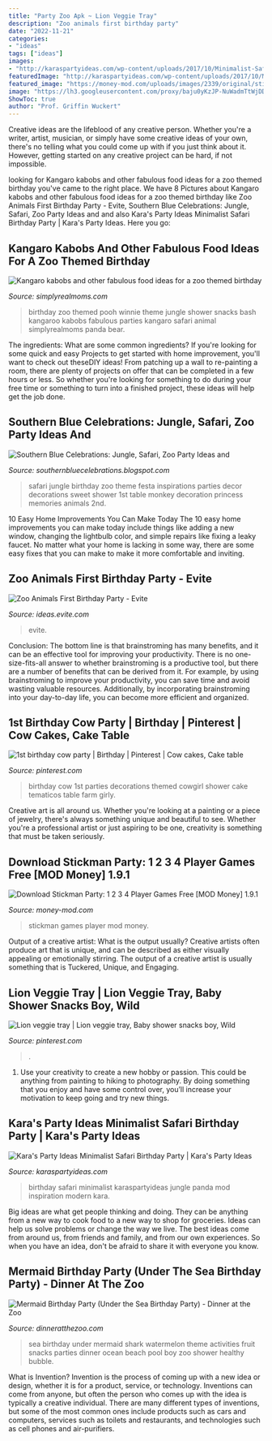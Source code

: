 ```yaml
---
title: "Party Zoo Apk ~ Lion Veggie Tray"
description: "Zoo animals first birthday party"
date: "2022-11-21"
categories:
- "ideas"
tags: ["ideas"]
images:
- "http://karaspartyideas.com/wp-content/uploads/2017/10/Minimalist-Safari-Birthday-Party-via-Karas-Party-Ideas-KarasPartyIdeas.com2_.jpg"
featuredImage: "http://karaspartyideas.com/wp-content/uploads/2017/10/Minimalist-Safari-Birthday-Party-via-Karas-Party-Ideas-KarasPartyIdeas.com2_.jpg"
featured_image: "https://money-mod.com/uploads/images/2339/original/stickman-party-1-2-3-4-player-games-free-1.jpg"
image: "https://lh3.googleusercontent.com/proxy/baju0yKzJP-NuWadmTtWjDDXPaoVZ5NGr2K0X3M-E1EMi0MR0RnMJwKeC6BxYXzh4Mdljikzd6VONTIgC2e5BKPy0pA5yOgiDWVN1CJZwD9hWQEwdtiw-f_cJkxzceTlC2UM4rmiIks=s0-d"
ShowToc: true
author: "Prof. Griffin Wuckert"
---
```



Creative ideas are the lifeblood of any creative person. Whether you're a writer, artist, musician, or simply have some creative ideas of your own, there's no telling what you could come up with if you just think about it. However, getting started on any creative project can be hard, if not impossible.

	

		
looking for Kangaro kabobs and other fabulous food ideas for a zoo themed birthday you've came to the right place. We have 8 Pictures about Kangaro kabobs and other fabulous food ideas for a zoo themed birthday like Zoo Animals First Birthday Party - Evite, Southern Blue Celebrations: Jungle, Safari, Zoo Party Ideas and and also Kara&#039;s Party Ideas Minimalist Safari Birthday Party | Kara&#039;s Party Ideas. Here you go:
		
    
## Kangaro Kabobs And Other Fabulous Food Ideas For A Zoo Themed Birthday

<img loading=lazy src="http://www.simplyrealmoms.com/wp-content/uploads/2012/11/IMG_4455.jpg" onerror="this.onerror=null;this.src='https://tse4.mm.bing.net/th?id=OIP.mMxaGi7QFe8KtJB2RKJc3QHaLH&amp;pid=15.1';" alt="Kangaro kabobs and other fabulous food ideas for a zoo themed birthday">

_Source: simplyrealmoms.com_

>birthday zoo themed pooh winnie theme jungle shower snacks bash kangaroo kabobs fabulous parties kangaro safari animal simplyrealmoms panda bear. 

	

The ingredients: What are some common ingredients?
If you're looking for some quick and easy Projects to get started with home improvement, you'll want to check out theseDIY ideas! From patching up a wall to re-painting a room, there are plenty of projects on offer that can be completed in a few hours or less. So whether you're looking for something to do during your free time or something to turn into a finished project, these ideas will help get the job done.

    
## Southern Blue Celebrations: Jungle, Safari, Zoo Party Ideas And

<img loading=lazy src="https://lh3.googleusercontent.com/proxy/baju0yKzJP-NuWadmTtWjDDXPaoVZ5NGr2K0X3M-E1EMi0MR0RnMJwKeC6BxYXzh4Mdljikzd6VONTIgC2e5BKPy0pA5yOgiDWVN1CJZwD9hWQEwdtiw-f_cJkxzceTlC2UM4rmiIks=s0-d" onerror="this.onerror=null;this.src='https://tse1.mm.bing.net/th?id=OIP.2NLC6a6IT2koZ4F7QTHcQQHaLH&amp;pid=15.1';" alt="Southern Blue Celebrations: Jungle, Safari, Zoo Party Ideas and">

_Source: southernbluecelebrations.blogspot.com_

>safari jungle birthday zoo theme festa inspirations parties decor decorations sweet shower 1st table monkey decoration princess memories animals 2nd. 

	

10 Easy Home Improvements You Can Make Today
The 10 easy home improvements you can make today include things like adding a new window, changing the lightbulb color, and simple repairs like fixing a leaky faucet. No matter what your home is lacking in some way, there are some easy fixes that you can make to make it more comfortable and inviting.

    
## Zoo Animals First Birthday Party - Evite

<img loading=lazy src="https://ideas.evite.com/media/zoo-animals-birthday_warren_party-favors_es_595.jpg" onerror="this.onerror=null;this.src='https://tse2.mm.bing.net/th?id=OIP.QnqucGLllIsH7Yt0EWuaGgHaLM&amp;pid=15.1';" alt="Zoo Animals First Birthday Party - Evite">

_Source: ideas.evite.com_

>evite. 

	

Conclusion: The bottom line is that brainstroming has many benefits, and it can be an effective tool for improving your productivity.
There is no one-size-fits-all answer to whether brainstroming is a productive tool, but there are a number of benefits that can be derived from it. For example, by using brainstroming to improve your productivity, you can save time and avoid wasting valuable resources. Additionally, by incorporating brainstroming into your day-to-day life, you can become more efficient and organized.

    
## 1st Birthday Cow Party | Birthday | Pinterest | Cow Cakes, Cake Table

<img loading=lazy src="https://s-media-cache-ak0.pinimg.com/736x/32/ae/c3/32aec3f1f1f7063733fc4d5ab00e33f5.jpg" onerror="this.onerror=null;this.src='https://tse3.mm.bing.net/th?id=OIP.v-gRBSCmVhTc9LdleRS0lwHaE7&amp;pid=15.1';" alt="1st birthday cow party | Birthday | Pinterest | Cow cakes, Cake table">

_Source: pinterest.com_

>birthday cow 1st parties decorations themed cowgirl shower cake tematicos table farm girly. 

	

Creative art is all around us. Whether you're looking at a painting or a piece of jewelry, there's always something unique and beautiful to see. Whether you're a professional artist or just aspiring to be one, creativity is something that must be taken seriously.

    
## Download Stickman Party: 1 2 3 4 Player Games Free [MOD Money] 1.9.1

<img loading=lazy src="https://money-mod.com/uploads/images/2339/original/stickman-party-1-2-3-4-player-games-free-1.jpg" onerror="this.onerror=null;this.src='https://tse3.mm.bing.net/th?id=OIP.X0D6af_EM46jRKc_7sF3JgHaEJ&amp;pid=15.1';" alt="Download Stickman Party: 1 2 3 4 Player Games Free [MOD Money] 1.9.1">

_Source: money-mod.com_

>stickman games player mod money. 

	

Output of a creative artist: What is the output usually?
Creative artists often produce art that is unique, and can be described as either visually appealing or emotionally stirring. The output of a creative artist is usually something that is Tuckered, Unique, and Engaging.

    
## Lion Veggie Tray | Lion Veggie Tray, Baby Shower Snacks Boy, Wild

<img loading=lazy src="https://i.pinimg.com/736x/ba/a4/4b/baa44b043cf7bfd02e5e7fe6ccb666ed.jpg" onerror="this.onerror=null;this.src='https://tse3.mm.bing.net/th?id=OIP.WylETm_S0SEYSx8Sj2F7uwHaJ8&amp;pid=15.1';" alt="Lion veggie tray | Lion veggie tray, Baby shower snacks boy, Wild">

_Source: pinterest.com_

>. 

	

1. Use your creativity to create a new hobby or passion. This could be anything from painting to hiking to photography. By doing something that you enjoy and have some control over, you’ll increase your motivation to keep going and try new things.

    
## Kara&#039;s Party Ideas Minimalist Safari Birthday Party | Kara&#039;s Party Ideas

<img loading=lazy src="http://karaspartyideas.com/wp-content/uploads/2017/10/Minimalist-Safari-Birthday-Party-via-Karas-Party-Ideas-KarasPartyIdeas.com2_.jpg" onerror="this.onerror=null;this.src='https://tse3.mm.bing.net/th?id=OIP.BdHTZ80cJL97snePEwWB3AHaLH&amp;pid=15.1';" alt="Kara&#039;s Party Ideas Minimalist Safari Birthday Party | Kara&#039;s Party Ideas">

_Source: karaspartyideas.com_

>birthday safari minimalist karaspartyideas jungle panda mod inspiration modern kara. 

	

Big ideas are what get people thinking and doing. They can be anything from a new way to cook food to a new way to shop for groceries. Ideas can help us solve problems or change the way we live. The best ideas come from around us, from friends and family, and from our own experiences. So when you have an idea, don't be afraid to share it with everyone you know.

    
## Mermaid Birthday Party (Under The Sea Birthday Party) - Dinner At The Zoo

<img loading=lazy src="http://www.dinneratthezoo.com/wp-content/uploads/2015/05/party17-1.jpg" onerror="this.onerror=null;this.src='https://tse4.mm.bing.net/th?id=OIP.Ln_tFvAQElbuaDb9LZItNQHaLH&amp;pid=15.1';" alt="Mermaid Birthday Party (Under the Sea Birthday Party) - Dinner at the Zoo">

_Source: dinneratthezoo.com_

>sea birthday under mermaid shark watermelon theme activities fruit snacks parties dinner ocean beach pool boy zoo shower healthy bubble. 

	

What is Invention?
Invention is the process of coming up with a new idea or design, whether it is for a product, service, or technology. Inventions can come from anyone, but often the person who comes up with the idea is typically a creative individual. There are many different types of inventions, but some of the most common ones include products such as cars and computers, services such as toilets and restaurants, and technologies such as cell phones and air-purifiers.

